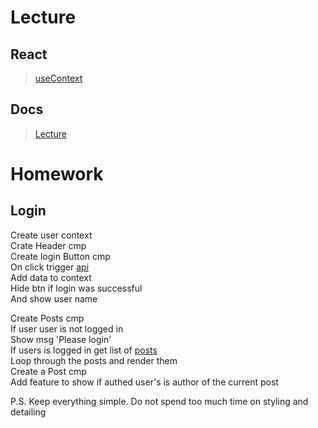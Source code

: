 # Lecture

## React

> [useContext](https://react.dev/reference/react/useContext)

## Docs

> [Lecture](https://docs.google.com/document/d/1tsKOjKs6rayV8kGbGp_8torAefyiAhOSSEEb8De8t8Y/edit?usp=sharing)

# Homework

## Login

Create user context  
Crate Header cmp  
Create login Button cmp  
On click trigger [api](https://dummyjson.com/docs/auth)  
Add data to context  
Hide btn if login was successful  
And show user name

Create Posts cmp  
If user user is not logged in  
Show msg 'Please login'  
If users is logged in get list of [posts](https://dummyjson.com/docs/posts)  
Loop through the posts and render them  
Create a Post cmp  
Add feature to show if authed user's is author of the current post

P.S. Keep everything simple. Do not spend too much time on styling and detailing
